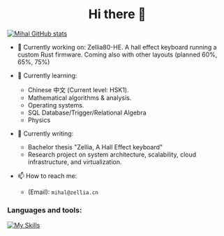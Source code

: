 <h1 align="center">Hi there 👋</h1>

[![Mihal GitHub stats](https://github-readme-stats.vercel.app/api?username=mhdimo&show_icons=true&theme=transparent)](https://github.com/mhdimo/github-readme-stats)

- 🔭 Currently working on: Zellia80-HE. A hall effect keyboard running a custom Rust firmware. Coming also with other layouts (planned 60%, 65%, 75%)
  <!--- also woking on the front end side of Zellia Control. tailoring for a better UI/UX experience.-->

- 🌱 Currently learning: 
  - Chinese 中文 (Current level: HSK1).
  - Mathematical algorithms & analysis.
  - Operating systems.
  - SQL Database/Trigger/Relational Algebra
  - Physics

- 🌱 Currently writing:
  - Bachelor thesis "Zellia, A Hall Effect keyboard"
  - Research project on system architecture, scalability, cloud infrastructure, and virtualization.

- 📫 How to reach me:
  - (Email): `mihal@zellia.cn`

### Languages and tools:
[![My Skills](https://skillicons.dev/icons?i=c,cpp,rust,java,py,php,processing,html,css,js,svelte,tauri,cmake,maven,anaconda,latex,md,linux,bash,powershell,vscode,git,github,gitlab,docker,vercel,cloudflare,kafka,elasticsearch,mysql)](https://skillicons.dev)
 
